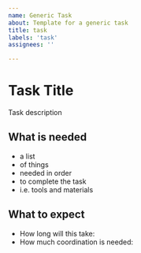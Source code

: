 ```yaml
---
name: Generic Task
about: Template for a generic task
title: task
labels: 'task'
assignees: ''

---
```

# Task Title

Task description

## What is needed

* a list
* of things
* needed in order
* to complete the task
* i.e. tools and materials

## What to expect

* How long will this take:
* How much coordination is needed:
